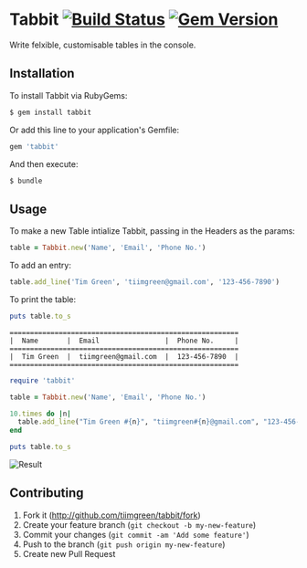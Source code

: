 # Tabbit [![Build Status](http://img.shields.io/travis/tiimgreen/tabbit.svg)](https://travis-ci.org/tiimgreen/tabbit) [![Gem Version](http://img.shields.io/gem/v/tabbit.svg)](https://rubygems.org/gems/tabbit)

Write felxible, customisable tables in the console.

## Installation

To install Tabbit via RubyGems:

```bash
$ gem install tabbit
```

Or add this line to your application's Gemfile:

```ruby
gem 'tabbit'
```

And then execute:

```bash
$ bundle
```

## Usage

To make a new Table intialize Tabbit, passing in the Headers as the params:

```ruby
table = Tabbit.new('Name', 'Email', 'Phone No.')
```

To add an entry:

```ruby
table.add_line('Tim Green', 'tiimgreen@gmail.com', '123-456-7890')
```

To print the table:

```ruby
puts table.to_s
```

```
========================================================
|  Name       |  Email                |  Phone No.     |
========================================================
|  Tim Green  |  tiimgreen@gmail.com  |  123-456-7890  |
========================================================
```

```ruby
require 'tabbit'

table = Tabbit.new('Name', 'Email', 'Phone No.')

10.times do |n|
  table.add_line("Tim Green #{n}", "tiimgreen#{n}@gmail.com", "123-456-789")
end

puts table.to_s
```

![Result](http://i.imgur.com/TlsXJ0g.png)

## Contributing

1. Fork it (http://github.com/tiimgreen/tabbit/fork)
2. Create your feature branch (`git checkout -b my-new-feature`)
3. Commit your changes (`git commit -am 'Add some feature'`)
4. Push to the branch (`git push origin my-new-feature`)
5. Create new Pull Request
